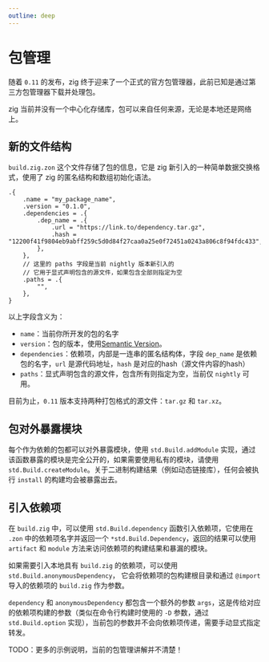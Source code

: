 ```yaml
---
outline: deep
---
```


# 包管理

随着 `0.11` 的发布，zig 终于迎来了一个正式的官方包管理器，此前已知是通过第三方包管理器下载并处理包。

zig 当前并没有一个中心化存储库，包可以来自任何来源，无论是本地还是网络上。

## 新的文件结构

`build.zig.zon` 这个文件存储了包的信息，它是 zig 新引入的一种简单数据交换格式，使用了 zig 的匿名结构和数组初始化语法。

```zig
.{
    .name = "my_package_name",
    .version = "0.1.0",
    .dependencies = .{
        .dep_name = .{
            .url = "https://link.to/dependency.tar.gz",
            .hash = "12200f41f9804eb9abff259c5d0d84f27caa0a25e0f72451a0243a806c8f94fdc433",
        },
    },
    // 这里的 paths 字段是当前 nightly 版本新引入的
    // 它用于显式声明包含的源文件，如果包含全部则指定为空
    .paths = .{
        "",
    },
}
```

以上字段含义为：

- `name`：当前你所开发的包的名字
- `version`：包的版本，使用[Semantic Version](https://semver.org/)。
- `dependencies`：依赖项，内部是一连串的匿名结构体，字段 `dep_name` 是依赖包的名字，`url` 是源代码地址，`hash` 是对应的hash（源文件内容的hash）
- `paths`：显式声明包含的源文件，包含所有则指定为空，当前仅 `nightly` 可用。

目前为止，`0.11` 版本支持两种打包格式的源文件：`tar.gz` 和 `tar.xz`。

## 包对外暴露模块

每个作为依赖的包都可以对外暴露模块，使用 `std.Build.addModule` 实现，通过该函数暴露的模块是完全公开的，如果需要使用私有的模块，请使用 `std.Build.createModule`。关于二进制构建结果（例如动态链接库），任何会被执行 `install` 的构建均会被暴露出去。

## 引入依赖项

在 `build.zig` 中，可以使用 `std.Build.dependency` 函数引入依赖项，它使用在 `.zon` 中的依赖项名字并返回一个 `*std.Build.Dependency`，返回的结果可以使用 `artifact` 和 `module` 方法来访问依赖项的构建结果和暴漏的模块。

如果需要引入本地具有 `build.zig` 的依赖项，可以使用 `std.Build.anonymousDependency`， 它会将依赖项的包构建根目录和通过 `@import` 导入的依赖项的 `build.zig` 作为参数。

`dependency` 和 `anonymousDependency` 都包含一个额外的参数 `args`，这是传给对应的依赖项构建的参数（类似在命令行构建时使用的 `-D` 参数，通过 `std.Build.option` 实现），当前包的参数并不会向依赖项传递，需要手动显式指定转发。

TODO：更多的示例说明，当前的包管理讲解并不清楚！
